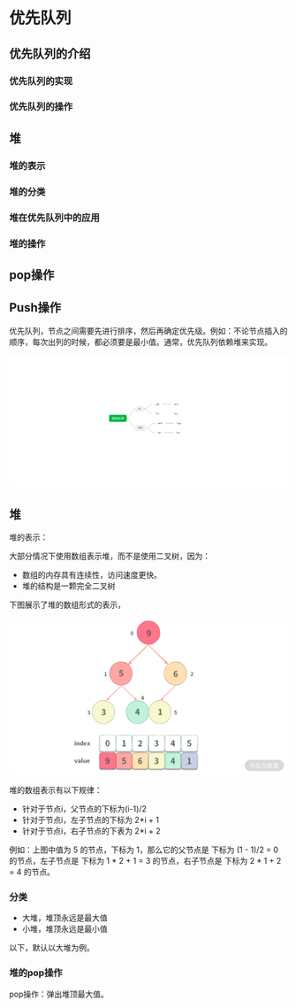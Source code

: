 优先队列
====

优先队列的介绍
-------

### 优先队列的实现

### 优先队列的操作

堆
-

### 堆的表示

### 堆的分类

### 堆在优先队列中的应用

### 堆的操作

pop操作
-----

Push操作
------

优先队列，节点之间需要先进行排序，然后再确定优先级。例如：不论节点插入的顺序，每次出列的时候，都必须要是最小值。通常，优先队列依赖堆来实现。

![](resources/151BB924B3F665F66D3D4DA98B90983B)

堆
-

堆的表示：

大部分情况下使用数组表示堆，而不是使用二叉树，因为：

* 数组的内存具有连续性，访问速度更快。
* 堆的结构是一颗完全二叉树

下图展示了堆的数组形式的表示，

![](resources/E1DF536E2956583B4F303D95588FC115.png)

堆的数组表示有以下规律：

* 针对于节点i，父节点的下标为(i-1)/2
* 针对于节点i，左子节点的下标为 2\*i + 1
* 针对于节点i，右子节点的下表为 2\*i + 2

例如：上图中值为 5 的节点，下标为 1，那么它的父节点是 下标为 (1 - 1)/2 = 0 的节点，左子节点是 下标为 1 \* 2 + 1 = 3 的节点，右子节点是 下标为 2 \* 1 + 2 = 4 的节点。

### 分类

* 大堆，堆顶永远是最大值
* 小堆，堆顶永远是最小值

以下，默认以大堆为例。

### 堆的pop操作

pop操作：弹出堆顶最大值。